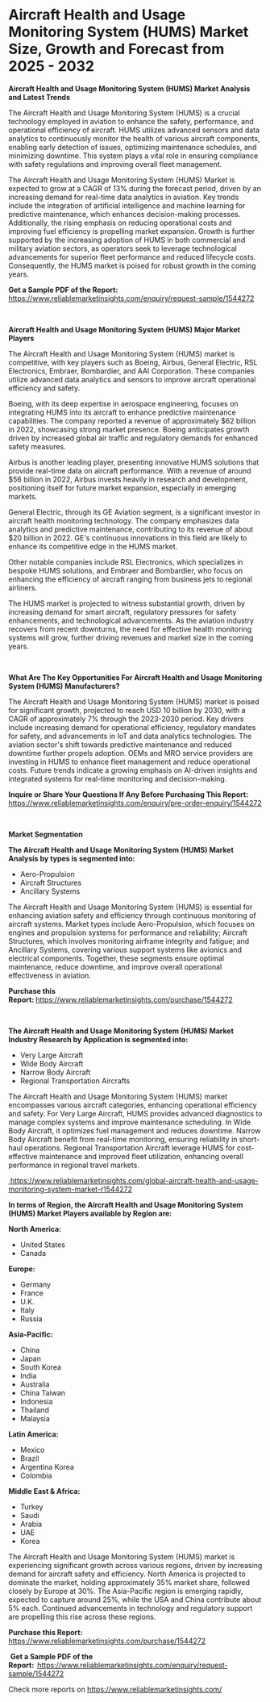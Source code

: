 <p><h1>Aircraft Health and Usage Monitoring System (HUMS) Market Size, Growth and Forecast from 2025 - 2032</h1></p><p><strong>Aircraft Health and Usage Monitoring System (HUMS) Market Analysis and Latest Trends</strong></p>
<p><p>The Aircraft Health and Usage Monitoring System (HUMS) is a crucial technology employed in aviation to enhance the safety, performance, and operational efficiency of aircraft. HUMS utilizes advanced sensors and data analytics to continuously monitor the health of various aircraft components, enabling early detection of issues, optimizing maintenance schedules, and minimizing downtime. This system plays a vital role in ensuring compliance with safety regulations and improving overall fleet management.</p><p>The Aircraft Health and Usage Monitoring System (HUMS) Market is expected to grow at a CAGR of 13% during the forecast period, driven by an increasing demand for real-time data analytics in aviation. Key trends include the integration of artificial intelligence and machine learning for predictive maintenance, which enhances decision-making processes. Additionally, the rising emphasis on reducing operational costs and improving fuel efficiency is propelling market expansion. Growth is further supported by the increasing adoption of HUMS in both commercial and military aviation sectors, as operators seek to leverage technological advancements for superior fleet performance and reduced lifecycle costs. Consequently, the HUMS market is poised for robust growth in the coming years.</p></p>
<p><strong>Get a Sample PDF of the Report:&nbsp;</strong> <a href="https://www.reliablemarketinsights.com/enquiry/request-sample/1544272?utm_campaign=2182&utm_medium=2&utm_source=Github&utm_content=ia&utm_term=12022025&utm_id=aircraft-health-and-usage-monitoring-system-hums">https://www.reliablemarketinsights.com/enquiry/request-sample/1544272</a></p>
<p>&nbsp;</p>
<p><strong>Aircraft Health and Usage Monitoring System (HUMS) Major Market Players</strong></p>
<p><p>The Aircraft Health and Usage Monitoring System (HUMS) market is competitive, with key players such as Boeing, Airbus, General Electric, RSL Electronics, Embraer, Bombardier, and AAI Corporation. These companies utilize advanced data analytics and sensors to improve aircraft operational efficiency and safety.</p><p>Boeing, with its deep expertise in aerospace engineering, focuses on integrating HUMS into its aircraft to enhance predictive maintenance capabilities. The company reported a revenue of approximately $62 billion in 2022, showcasing strong market presence. Boeing anticipates growth driven by increased global air traffic and regulatory demands for enhanced safety measures.</p><p>Airbus is another leading player, presenting innovative HUMS solutions that provide real-time data on aircraft performance. With a revenue of around $56 billion in 2022, Airbus invests heavily in research and development, positioning itself for future market expansion, especially in emerging markets.</p><p>General Electric, through its GE Aviation segment, is a significant investor in aircraft health monitoring technology. The company emphasizes data analytics and predictive maintenance, contributing to its revenue of about $20 billion in 2022. GE's continuous innovations in this field are likely to enhance its competitive edge in the HUMS market.</p><p>Other notable companies include RSL Electronics, which specializes in bespoke HUMS solutions, and Embraer and Bombardier, who focus on enhancing the efficiency of aircraft ranging from business jets to regional airliners. </p><p>The HUMS market is projected to witness substantial growth, driven by increasing demand for smart aircraft, regulatory pressures for safety enhancements, and technological advancements. As the aviation industry recovers from recent downturns, the need for effective health monitoring systems will grow, further driving revenues and market size in the coming years.</p></p>
<p>&nbsp;</p>
<p><strong>What Are The Key Opportunities For Aircraft Health and Usage Monitoring System (HUMS) Manufacturers?</strong></p>
<p><p>The Aircraft Health and Usage Monitoring System (HUMS) market is poised for significant growth, projected to reach USD 10 billion by 2030, with a CAGR of approximately 7% through the 2023-2030 period. Key drivers include increasing demand for operational efficiency, regulatory mandates for safety, and advancements in IoT and data analytics technologies. The aviation sector's shift towards predictive maintenance and reduced downtime further propels adoption. OEMs and MRO service providers are investing in HUMS to enhance fleet management and reduce operational costs. Future trends indicate a growing emphasis on AI-driven insights and integrated systems for real-time monitoring and decision-making.</p></p>
<p><strong>Inquire or Share Your Questions If Any Before Purchasing This Report:</strong> <a href="https://www.reliablemarketinsights.com/enquiry/pre-order-enquiry/1544272?utm_campaign=2182&utm_medium=2&utm_source=Github&utm_content=ia&utm_term=12022025&utm_id=aircraft-health-and-usage-monitoring-system-hums">https://www.reliablemarketinsights.com/enquiry/pre-order-enquiry/1544272</a></p>
<p>&nbsp;</p>
<p><strong>Market Segmentation</strong></p>
<p><strong>The Aircraft Health and Usage Monitoring System (HUMS) Market Analysis by types is segmented into:</strong></p>
<p><ul><li>Aero-Propulsion</li><li>Aircraft Structures</li><li>Ancillary Systems</li></ul></p>
<p><p>The Aircraft Health and Usage Monitoring System (HUMS) is essential for enhancing aviation safety and efficiency through continuous monitoring of aircraft systems. Market types include Aero-Propulsion, which focuses on engines and propulsion systems for performance and reliability; Aircraft Structures, which involves monitoring airframe integrity and fatigue; and Ancillary Systems, covering various support systems like avionics and electrical components. Together, these segments ensure optimal maintenance, reduce downtime, and improve overall operational effectiveness in aviation.</p></p>
<p><strong>Purchase this Report:&nbsp;</strong><a href="https://www.reliablemarketinsights.com/purchase/1544272?utm_campaign=2182&utm_medium=2&utm_source=Github&utm_content=ia&utm_term=12022025&utm_id=aircraft-health-and-usage-monitoring-system-hums">https://www.reliablemarketinsights.com/purchase/1544272</a></p>
<p>&nbsp;</p>
<p><strong>The Aircraft Health and Usage Monitoring System (HUMS) Market Industry Research by Application is segmented into:</strong></p>
<p><ul><li>Very Large Aircraft</li><li>Wide Body Aircraft</li><li>Narrow Body Aircraft</li><li>Regional Transportation Aircrafts</li></ul></p>
<p><p>The Aircraft Health and Usage Monitoring System (HUMS) market encompasses various aircraft categories, enhancing operational efficiency and safety. For Very Large Aircraft, HUMS provides advanced diagnostics to manage complex systems and improve maintenance scheduling. In Wide Body Aircraft, it optimizes fuel management and reduces downtime. Narrow Body Aircraft benefit from real-time monitoring, ensuring reliability in short-haul operations. Regional Transportation Aircraft leverage HUMS for cost-effective maintenance and improved fleet utilization, enhancing overall performance in regional travel markets.</p></p>
<p><a href="https://www.reliablemarketinsights.com/global-aircraft-health-and-usage-monitoring-system-market-r1544272?utm_campaign=2182&utm_medium=2&utm_source=Github&utm_content=ia&utm_term=12022025&utm_id=aircraft-health-and-usage-monitoring-system-hums">&nbsp;https://www.reliablemarketinsights.com/global-aircraft-health-and-usage-monitoring-system-market-r1544272</a></p>
<p><strong>In terms of Region, the Aircraft Health and Usage Monitoring System (HUMS) Market Players available by Region are:</strong></p>
<p>
    <p> <strong> North America: </strong>
        <ul>
            <li>United States</li>
            <li>Canada</li>
        </ul>
        </p> 
    <p> <strong> Europe: </strong>
        <ul>
            <li>Germany</li>
            <li>France</li>
            <li>U.K.</li>
            <li>Italy</li>
            <li>Russia</li>
        </ul>
        </p> 
    <p> <strong> Asia-Pacific: </strong>
        <ul>
            <li>China</li>
            <li>Japan</li>
            <li>South Korea</li>
            <li>India</li>
            <li>Australia</li>
            <li>China Taiwan</li>
            <li>Indonesia</li>
            <li>Thailand</li>
            <li>Malaysia</li>
        </ul>
        </p> 
    <p> <strong> Latin America: </strong>
        <ul>
            <li>Mexico</li>
            <li>Brazil</li>
            <li>Argentina Korea</li>
            <li>Colombia</li>
        </ul>
        </p> 
    <p> <strong> Middle East & Africa: </strong>
        <ul>
            <li>Turkey</li>
            <li>Saudi</li>
            <li>Arabia</li>
            <li>UAE</li>
            <li>Korea</li>
        </ul>
    </p>
    </p>
<p><p>The Aircraft Health and Usage Monitoring System (HUMS) market is experiencing significant growth across various regions, driven by increasing demand for aircraft safety and efficiency. North America is projected to dominate the market, holding approximately 35% market share, followed closely by Europe at 30%. The Asia-Pacific region is emerging rapidly, expected to capture around 25%, while the USA and China contribute about 5% each. Continued advancements in technology and regulatory support are propelling this rise across these regions.</p></p>
<p><strong>Purchase this Report: </strong><a href="https://www.reliablemarketinsights.com/purchase/1544272?utm_campaign=2182&utm_medium=2&utm_source=Github&utm_content=ia&utm_term=12022025&utm_id=aircraft-health-and-usage-monitoring-system-hums">https://www.reliablemarketinsights.com/purchase/1544272</a></p>
<p>&nbsp;<strong>Get a Sample PDF of the Report:&nbsp;&nbsp;</strong><a href="https://www.reliablemarketinsights.com/enquiry/request-sample/1544272?utm_campaign=2182&utm_medium=2&utm_source=Github&utm_content=ia&utm_term=12022025&utm_id=aircraft-health-and-usage-monitoring-system-hums">https://www.reliablemarketinsights.com/enquiry/request-sample/1544272</a></p>
<p><strong></strong></p>
<p>Check more reports on <a href="https://www.reliablemarketinsights.com/?utm_campaign=2182&utm_medium=2&utm_source=Github&utm_content=ia&utm_term=12022025&utm_id=aircraft-health-and-usage-monitoring-system-hums">https://www.reliablemarketinsights.com/</a></p>